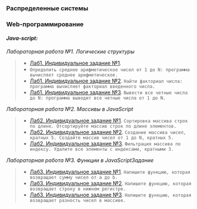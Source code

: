 ### Распределенные системы


### Web-программирование


#### *Java-script:*
*Лабораторная работа №1. Логические структуры*
> * [Лаб1. Индивидуальное задание №1](js/lab1/lab1_indiv1.js).
> * ```Определить среднее арифметическое чисел от 1 до N: программа вычисляет среднее арифметическое.```
> * [Лаб1. Индивидуальное задание №2](js/lab1/lab1_indiv2.js). `Найти факториал числа: программа вычисляет факториал введенного числа.`
> * [Лаб1. Индивидуальное задание №3](js/lab1/lab1_indiv3.js). `Вывести все четные числа до N: программа выводит все четные числа от 1 до N.`

*Лабораторная работа №2. Массивы в JavaScript*
> * [Лаб2. Индивидуальное задание №1](js/lab2/lab2_indiv1.js). `Сортировка массива строк по длине. Отсортируйте массив строк по длине элементов.`
> * [Лаб2. Индивидуальное задание №2](js/lab2/lab2_indiv2.js). `Создание массива чисел, кратных 5. Создайте массив чисел от 1 до N, кратных 5.`
> * [Лаб2. Индивидуальное задание №3](js/lab2/lab2_indiv3.js). `Фильтрация массива по индексу. Удалите все элементы с индексами, кратными 3.`

*Лабораторная работа №3. Функции в JavaScriptЗадание*
> * [Лаб3. Индивидуальное задание №1](js/lab3/lab3_indiv1.js). `Напишите функцию, которая возвращает сумму чисел от a до b.`
> * [Лаб3. Индивидуальное задание №2](js/lab3/lab3_indiv2.js). `Напишите функцию, которая возвращает строку в нижнем регистре.`
> * [Лаб3. Индивидуальное задание №3](js/lab3/lab3_indiv3.js). `Напишите функцию, которая возвращает разность чисел в массиве.`

